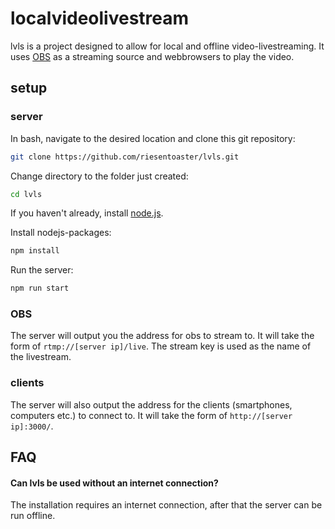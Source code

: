 # localvideolivestream

lvls is a project designed to allow for local and offline video-livestreaming. It uses [OBS](www.obsproject.com) as a streaming source and webbrowsers to play the video.

## setup

### server

In bash, navigate to the desired location and clone this git repository: 

```bash
git clone https://github.com/riesentoaster/lvls.git
```

Change directory to the folder just created:
```bash
cd lvls
```

If you haven't already, install [node.js](https://nodejs.org/en/download/).

Install nodejs-packages:
```bash
npm install
```

Run the server:
```bash
npm run start
```

### OBS

The server will output you the address for obs to stream to. It will take the form of `rtmp://[server ip]/live`.
The stream key is used as the name of the livestream.

### clients

The server will also output the address for the clients (smartphones, computers etc.) to connect to. It will take the form of `http://[server ip]:3000/`.


## FAQ

#### Can lvls be used without an internet connection?

The installation requires an internet connection, after that the server can be run offline.
